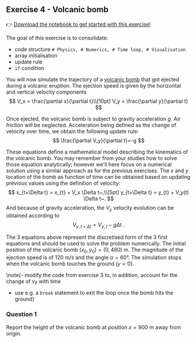 <!--This file was generated, do not modify it.-->
## Exercise 4 - **Volcanic bomb**

👉 [Download the notebook to get started with this exercise!](https://github.com/eth-vaw-glaciology/course-101-0250-00/blob/main/exercise-notebooks/notebooks/lecture1_ex4.ipynb)

The goal of this exercise is to consolidate:
- code structure `# Physics, # Numerics, # Time loop, # Visualisation`
- array initialisation
- update rule
- `if` condition

You will now simulate the trajectory of a [volcanic bomb](https://en.wikipedia.org/wiki/Volcanic_bomb) that got ejected during a volcanic eruption. The ejection speed is given by the horizontal and vertical velocity components
$$
V_x = \frac{\partial x}{\partial t}\\[10pt]
V_y = \frac{\partial y}{\partial t}
$$

Once ejected, the volcanic bomb is subject to gravity acceleration $g$. Air friction will be neglected. Acceleration being defined as the change of velocity over time, we obtain the following update rule:
$$
\frac{\partial V_y}{\partial t}=-g
$$

These equations define a mathematical model describing the kinematics of the volcanic bomb. You may remember from your studies how to solve those equation analytically; however we'll here focus on a numerical solution using a similar approach as for the previous exercises. The $x$ and $y$ location of the bomb as function of time can be obtained based on updating previous values using the definition of velocity:
$$
x_{t+\Delta t} = x_{t} + V_x    \Delta t~,\\[5pt]
y_{t+\Delta t} = y_{t} + V_y(t) \Delta t~.
$$
And because of gravity acceleration, the $V_y$ velocity evolution can be obtained according to
$$
V_{y,t+\Delta t} = V_{y,t} - g \Delta t~.
$$

The 3 equations above represent the discretised form of the 3 first equations and should be used to solve the problem numerically. The initial position of the volcanic bomb $(x_0, y_0)=(0,480)$ m. The magnitude of the ejection speed is of 120 m/s and the angle $\alpha = 60°$. The simulation stops when the volcanic bomb touches the ground ($y=0$).

\note{- modify the code from exercise 3 to, in addition, account for the change of `Vy` with time
- use e.g. a `break` statement to exit the loop once the bomb hits the ground}

### Question 1

Report the height of the volcanic bomb at position $x=900$ m away from origin.


